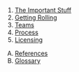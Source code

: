 ---
---
<ol>
  <li><a href="./important-stuff/">The Important Stuff</a></li>
  <li><a href="./getting-rolling/">Getting Rolling</a></li>
  <li><a href="./teams/">Teams</a></li>
  <li><a href="./process/">Process</a></li>
  <li><a href="./licensing/">Licensing</a></li>
</ol>

<ol type="A">
  <li><a href="./references/">References</a></li>
  <li><a href="./glossary/">Glossary</a></li>
</ol>
